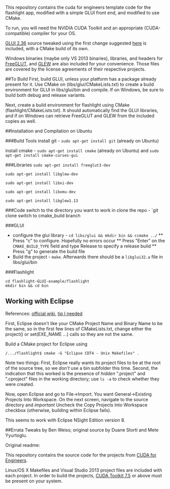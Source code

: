 This repository contains the cuda for engineers template code for the flashlight app, modified with a simple GLUI front end, and modified to use CMake.

To run, you will need the NVIDIA CUDA Toolkit and an appropriate (CUDA-compatible) compiler for your OS.

[GLUI 2.36](http://glui.sourceforge.net/) source tweaked using the first change suggested [here](https://masdel.wordpress.com/2010/06/13/installing-glui-using-vc-on-windows/) is included, with a CMake build of its own.

Windows binaries (maybe only VS 2013 binaries), libraries, and headers for [FreeGLUT](http://www.transmissionzero.co.uk/software/freeglut-devel/), and [GLEW](glew.sourceforge.net) are also included for your convenience. Those files are covered by the license agreements of their respective projects.

##To Build
First, build GLUI, unless your platform has a package already present for it. Use CMake on (libs/glui/CMakeLists.txt) to create a build environment for GLUI in libs/glui/bin and compile. If on Windows, be sure to build both debug and release variants.

Next, create a build environment for flashlight using CMake (flashlight/CMakeLists.txt). It should automatically find the GLUI libraries, and if on Windows can retrieve FreeGLUT and GLEW from the included copies as well.

##Installation and Compilation on Ubuntu

###Build Tools
install git - `sudo apt-get install git` (already on Ubuntu)

install cmake - `sudo apt-get install cmake` (already on Ubuntu) and `sudo apt-get install cmake-curses-gui`

###Libraries
`sudo apt-get install freeglut3-dev`

`sudo apt-get install libglew-dev`

`sudo apt-get install libxi-dev`

`sudo apt-get install libxmu-dev`

`sudo apt-get install libglew1.13`

###Code
switch to the directory you want to work in
clone the repo - `git clone 
switch to cmake_build branch

###GLUI
* configure the glui library - `cd libs/glui && mkdir bin && ccmake ../`
** Press "c" to configure. Hopefully no errors occur
** Press "Enter" on the `CMAKE_BUILD_TYPE` field and type Release to specify a release build
** Press "g" to generate the build file
* Build the project - `make`. Afterwards there should be a `libglui32.a` file in libs/glui/bin

###Flashlight
~~~
cd flashlight-GLUI-example/flashlight
mkdir bin && cd bin
~~~

## Working with Eclipse
References: [official wiki](https://cmake.org/Wiki/Eclipse_CDT4_Generator), [tip I needed](http://stackoverflow.com/questions/11645575/importing-a-cmake-project-into-eclipse-cdt)

First, Eclipse doesn't like your CMake Project Name and Binary Name to be the same, so in the first few lines of CMakeLists.txt, change either the project() or set(EXE_NAME ...) calls so they are not the same.

Build a CMake project for Eclipse using

~~~
/.../flashlight$ cmake -G "Eclipse CDT4 - Unix Makefiles" .
~~~

Note two things: First, Eclipse really wants its project files to be at the root of the source tree, so we *don't* use a bin subfolder this time. Second, the indication that this worked is the presence of *hidden* ".project" and ".cproject" files in the working directory; use `ls -a` to check whether they were created.

Now, open Eclipse and go to File->Import. You want General->Existing Projects Into Workspace. On the next screen, navigate to the source directory and *important* Uncheck the Copy Projects Into Workspace checkbox (otherwise, building within Eclipse fails).

This seems to work with Eclipse NSight Edition version 8.

##Errata
Tweaks by Ben Weiss; original source by Duane Storti and Mete Yyurtoglu.

Original readme:

This repository contains the source code for the projects from [CUDA for Engineers][cudaoforengineers].

Linux/OS X Makefiles and Visual Studio 2013 project files are included with each project. In order to build the projects, [CUDA Toolkit 7.5][cudatoolkit] or above must be present on your system. 

[cudaoforengineers]: http://www.cudaforengineers.com
[cudatoolkit]: https://developer.nvidia.com/cuda-toolkit
